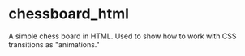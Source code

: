chessboard_html
===============

A simple chess board in HTML.  Used to show how to work with CSS transitions as "animations."
